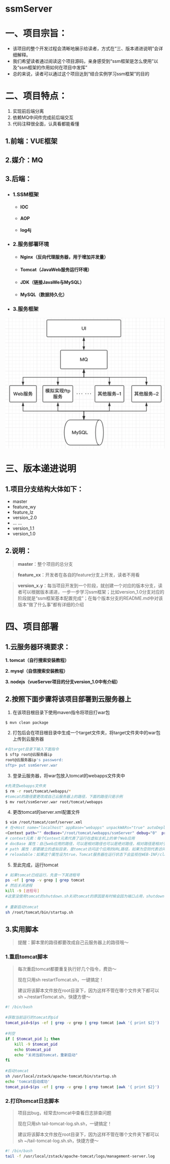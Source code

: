 <h1 > ssmServer </h1>
<h1 > 一、项目宗旨： </h1>

- 该项目的整个开发过程会清晰地展示给读者，方式在“三、版本递进说明”会详细解释。
- 我们希望读者通过阅读这个项目源码，亲身感受到“ssm框架是怎么使用”以及“ssm框架的作用如何在项目中发挥”
- 总的来说，读者可以通过这个项目达到“结合实例学习ssm框架”的目的

<h1 > 二、项目特点：</h1>

1. 实现前后端分离
2. 依赖MQ中间件完成前后端交互
3. 代码注释很全面，认真看都能看懂

<h2 > 1.前端：VUE框架 </h2>

<h2 > 2.媒介：MQ </h2>

<h2 > 3.后端： </h2>

- <h3 > 1.SSM框架 </h3>

    - <h4 > IOC </h4>
    - <h4 > AOP </h4>
    - <h4 > log4j </h4>
    
- <h3 > 2.服务部署环境 </h3>

    - <h4 > Nginx（反向代理服务器，用于增加并发量） </h4>
    - <h4 > Tomcat（JavaWeb服务运行环境） </h4>
    - <h4 > JDK（链接JavaWe与MySQL） </h4>
    - <h4 > MySQL（数据持久化） </h4>
- <h3 > 3.服务框架 </h3>
![如果图片显示失败，请检查路径](src/main/webapp/images/ssmServer-1.png) 

<h1 > 三、版本递进说明 </h1>

<h2 > 1.项目分支结构大体如下： </h2>

- master
- feature_wy
- feature_lz
- version_2.0
- ... ...
- version_1.1
- version_1.0

<h2 > 2.说明： </h2>

> **master**：整个项目的总分支

> **feature_xx**：开发者在各自的feature分支上开发，读者不用看

> **version_x.y**：每当项目开发到一个阶段，就创建一个对应的版本分支，读者可以根据版本递进，一步一步学习ssm框架；比如version_1.0分支对应的阶段就是“ssm框架基本配置完成”；在每个版本分支的README.md中对该版本“做了什么事”都有详细的介绍

<h1 > 四、项目部署 </h1>

<h2 > 1.云服务器环境要求： </h2>

**1. tomcat（自行搜索安装教程）**

**2. mysql（自信搜索安装教程）**

**3. nodejs（vueServer项目的分支version_1.0中有介绍）**

<h2 > 2.按照下面步骤将该项目部署到云服务器上 </h2>

1. 在该项目根目录下使用maven指令将项目打war包

```bash
$ mvn clean package
```
2. 打包后会在项目根目录中生成一个target文件夹，将target文件夹中的war包上传到云服务器
```bash
#在target目录下输入下面指令
$ sftp root@云服务器ip
root@云服务器ip's password:
sftp> put ssmServer.war
```
3. 登录云服务器，将war包放入tomcat的webapps文件夹中

```bash
#先清空webapps文件夹
$ rm -r root/tomcat/webapps/*
#tomcat的路径要更改成自己云服务器上的路径，下面的路径只是示例
$ mv root/ssmServer.war root/tomcat/webapps
```
4. 更改tomcat的server.xml配置文件

```bash
$ vim /root/tomcat/conf/server.xml
# 在<Host name="localhost" appBase="webapps" unpackWARs="true" autoDeploy="true">下面添加这行代码
<Context path="" docBase="/root/tomcat/webapps/ssmServer" debug="0"  privileged="true" reloadable="true"/>
# context元素：每个Context元素代表了运行在虚拟主机上的单个Web应用
# docBase 属性：自己web应用的路径，可以是相对路径也可以是绝对路径，相对路径是相对于host的webapps，绝对路径如上例。
# path 属性：即要建立的虚拟目录，是tomcat访问这个应用的URL路径，如果为空则代表访问路径为web应用的根目录，访问路径：http://ip:port。如果非空则访问路径：http://ip:port/path。
# reloadable：如果这个属性设为true，Tomcat服务器在运行状态下会监视在WEB-INF/classes和Web-INF/lib目录CLASS文件的改变，如果监视到有class文件被更新，服务器自动重新加载Web应用，这样我们可以在不重启tomcat的情况下改变应用程序
```
5. 至此完成，运行tomcat

```bash
# 如果tomcat已经运行，先查一下其进程号
ps -ef | grep -v grep | grep tomcat
# 然后关闭进程
kill -9 [进程号]
#这里没使用tomcat的shutdown.sh关闭tomcat的原因是有时候会因为端口占用，shutdown.sh关不了tomcat，还不如kill来得直接方便

# 重新启动tomcat
sh /root/tomcat/bin/startup.sh
```
<h2 > 3.实用脚本 </h2>

> 提醒：脚本里的路径都要改成自己云服务器上的路径哦～

<h3 > 1.重启tomcat脚本 </h3>

> 每次重启tomcat都要重复执行好几个指令，费劲～
>
> 现在只用sh restartTomcat.sh，一键搞定！
>
> 建议将该脚本文件放在root目录下，因为这样不管在哪个文件夹下都可以 sh ~/restartTomcat.sh，快捷方便～

```bash
#! /bin/bash

#获取当前运行的tomcat的pid
tomcat_pid=$(ps -ef | grep -v grep | grep tomcat |awk '{ print $2}')

#判空
if [ $tomcat_pid ]; then
    kill -9 $tomcat_pid
    echo $tomcat_pid
    echo "关闭当前tomcat，重新启动"
fi

#启动tomcat
sh /usr/local/zstack/apache-tomcat/bin/startup.sh
echo 'tomcat启动成功'
tomcat_pid=$(ps -ef | grep -v grep | grep tomcat |awk '{ print $2}')

```
<h3 > 2.打印tomcat日志脚本 </h3>

> 项目出bug，经常去tomcat中查看日志排查问题
>
> 现在只用sh tail-tomcat-log.sh.sh，一键搞定！
>
> 建议将该脚本文件放在root目录下，因为这样不管在哪个文件夹下都可以 sh ~/tail-tomcat-log.sh.sh，快捷方便～

```bash
#! /bin/bash
tail -f /usr/local/zstack/apache-tomcat/logs/management-server.log
```


